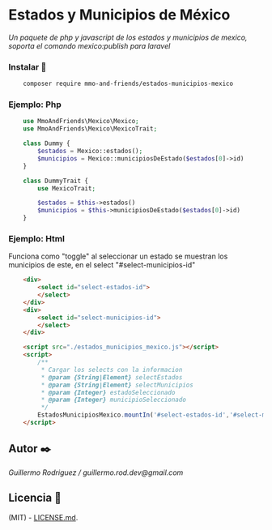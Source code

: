 # Estados y Municipios de México

_Un paquete de php y javascript de los estados y municipios de mexico, soporta el comando mexico:publish para laravel_


### Instalar 🔧

```bash
    composer require mmo-and-friends/estados-municipios-mexico
```

### Ejemplo: Php

```php
    use MmoAndFriends\Mexico\Mexico;
    use MmoAndFriends\Mexico\MexicoTrait;

    class Dummy {
        $estados = Mexico::estados();
        $municipios = Mexico::municipiosDeEstado($estados[0]->id)
    }

    class DummyTrait {
        use MexicoTrait;

        $estados = $this->estados()
        $municipios = $this->municipiosDeEstado($estados[0]->id)
    }
```

### Ejemplo: Html

Funciona como "toggle" al seleccionar un estado se muestran los municipios de este, en el select "#select-municipios-id"

```html
    <div>
        <select id="select-estados-id">
        </select>
    </div>
    <div>
        <select id="select-municipios-id">
        </select>
    </div>

    <script src="./estados_municipios_mexico.js"></script>
    <script>
        /**
         * Cargar los selects con la informacion
         * @param {String|Element} selectEstados
         * @param {String|Element} selectMunicipios 
         * @param {Integer} estadoSeleccionado
         * @param {Integer} municipioSeleccionado
         */
        EstadosMunicipiosMexico.mountIn('#select-estados-id','#select-municipios-id')
    </script>
```

## Autor ✒️

_Guillermo Rodriguez / guillermo.rod.dev@gmail.com_

## Licencia 📄

(MIT) - [LICENSE.md](LICENSE.md).